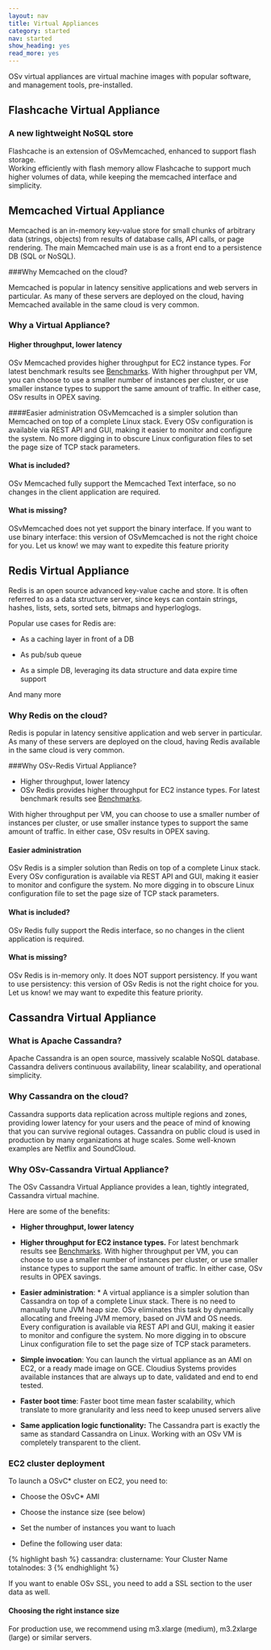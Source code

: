 ```yaml
---
layout: nav
title: Virtual Appliances
category: started
nav: started
show_heading: yes
read_more: yes
---
```


OSv virtual appliances are virtual machine images with popular software, and management tools, pre-installed.  

<!--more-->

## Flashcache Virtual Appliance

### A new lightweight NoSQL store

Flashcache is an extension of OSvMemcached, enhanced to support flash
storage.  
Working efficiently with flash memory allow Flashcache to support much higher volumes of data, while keeping the memcached interface and simplicity.


## Memcached Virtual Appliance

Memcached is an in-memory key-value store for small chunks of arbitrary data (strings, objects) from results of database calls, API calls, or page rendering.
The main Memcached main use is as a front end to a persistence DB (SQL or NoSQL).

###Why Memcached on the cloud?

Memcached is popular in latency sensitive applications and web servers in particular.
As many of these servers are deployed on the cloud, having Memcached available in the same cloud is very common.

### Why a Virtual Appliance?

#### Higher throughput, lower latency

OSv Memcached provides higher throughput for EC2 instance types. For latest benchmark results see [Benchmarks](/benchmarks/).
With higher throughput per VM, you can choose to use a smaller number of instances per cluster, or use smaller instance types to support the same amount of traffic.
In either case, OSv results in OPEX saving.

####Easier administration
OSvMemcached is a simpler solution than Memcached on top of a complete Linux stack.
Every OSv configuration is available via REST API and GUI, making it easier to monitor and configure the system. No more digging in to obscure Linux configuration files to set the page size of TCP stack parameters.

#### What is included?
OSv Memcached fully support the Memcached Text interface, so no changes in the client application are required.


#### What is missing?
OSvMemcached does not yet support the binary interface.
If you want to use binary interface: 
this version of OSvMemcached is not the right choice for you.
Let us know! we may want to expedite this feature priority


## Redis Virtual Appliance 

Redis is an open source advanced key-value cache and store. It is often referred to as a data structure server, since keys can contain strings, hashes, lists, sets, sorted sets, bitmaps and hyperloglogs.

Popular use cases for Redis are:

 * As a caching layer in front of a DB

 * As pub/sub queue

 * As a simple DB, leveraging its data structure and data expire time support

And many more

### Why Redis on the cloud?
Redis is popular in latency sensitive application and web server in particular.
As many of these servers are deployed on the cloud, having Redis available in the same cloud is very common.

###Why OSv-Redis Virtual Appliance?

 * Higher  throughput, lower latency
 * OSv Redis  provides higher throughput for EC2 instance types. For latest benchmark results see [Benchmarks](/benchmarks/).

With higher throughput per VM, you can choose to use a smaller number of instances per cluster, or use smaller instance types to support the same amount of traffic.
In either case, OSv results in OPEX saving.

#### Easier administration
OSv Redis  is a simpler solution than Redis on top of a complete Linux stack.
Every OSv configuration is available via REST API and GUI, making it easier to monitor and configure the system. No more digging in to obscure Linux configuration file to set the page size of TCP stack parameters.

#### What is included?
OSv Redis fully support the Redis interface, so no changes in the client application is required.

#### What is missing?
OSv Redis is in-memory only. It does NOT support persistency. 
If you want to use persistency: 
this version of OSv Redis is not the right choice for you.
Let us know! we may want to expedite this feature priority.


## Cassandra Virtual Appliance

### What is Apache Cassandra?

Apache Cassandra is an open source, massively scalable NoSQL database. Cassandra delivers continuous availability, linear scalability, and operational simplicity.

### Why Cassandra on the cloud?

Cassandra supports data replication across multiple regions and zones, providing lower latency for your users and the peace of mind of knowing that you can survive regional outages.
Cassandra on public cloud is used in production by many organizations at huge scales. Some well-known examples are Netflix and SoundCloud.

### Why OSv-Cassandra Virtual Appliance?

The OSv Cassandra Virtual Appliance  provides a lean, tightly integrated, Cassandra virtual machine.

Here are some of the benefits:

 * **Higher throughput, lower latency**

 * **Higher throughput for EC2 instance types.** For latest benchmark results see [Benchmarks](/benchmarks).  With higher throughput per VM, you can choose to use a smaller number of instances per cluster, or use smaller instance types to support the same amount of traffic.  In either case, OSv results in OPEX savings.

  *  **Easier administration**: *  A virtual appliance
  is a simpler solution than Cassandra on top of a
  complete Linux stack. There is no need to manually
  tune JVM heap size. OSv eliminates this task by
  dynamically allocating and freeing JVM memory, based
  on JVM and OS needs. Every configuration is
  available via REST API and GUI, making it easier to
  monitor and configure the system. No more digging
  in to obscure Linux configuration file to set the
  page size of TCP stack parameters.

  *  **Simple invocation**: You can launch the virtual
    appliance as an AMI on EC2, or a ready
    made image on GCE. Cloudius Systems provides
    available instances that are always up to date,
    validated and end to end tested.

  * **Faster boot time**: Faster boot time mean faster scalability, which translate to more granularity and less need to keep unused servers alive

  *  **Same application logic functionality:** The Cassandra part is exactly the same as standard Cassandra on Linux. Working with an OSv VM is completely transparent to the client.


### EC2 cluster deployment
To launch a OSvC* cluster on EC2, you need to:

 * Choose the OSvC* AMI

 * Choose the instance size (see below)

 * Set the number of instances you want to luach

 * Define the following user data:

{% highlight bash %}
cassandra:
  clustername: Your Cluster Name
  totalnodes: 3
{% endhighlight %}

If you want to enable OSv SSL, you need to add a SSL section to the user data as well.

#### Choosing the right instance size
For production use, we recommend using  m3.xlarge (medium), m3.2xlarge (large) or similar servers.

